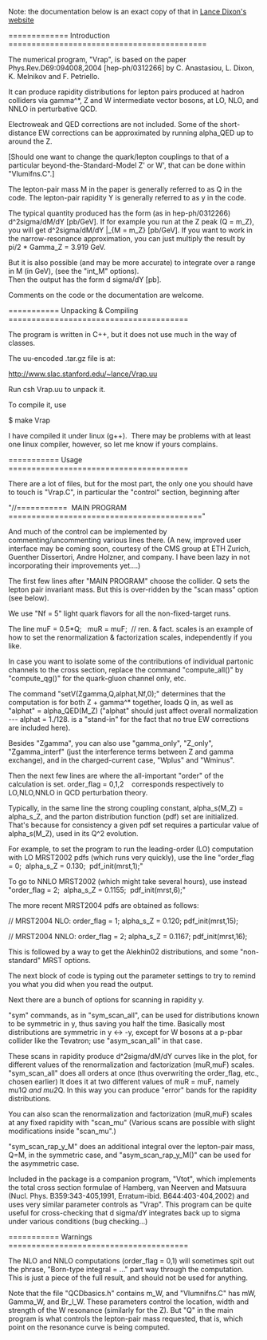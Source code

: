 Note: the documentation below is an exact copy of that in [Lance Dixon's website](https://www.slac.stanford.edu/~lance/Vrap/doc.txt)

============= Introduction ===========================================

The numerical program, "Vrap", is based on the paper 
Phys.Rev.D69:094008,2004 [hep-ph/0312266]
by C. Anastasiou, L. Dixon, K. Melnikov and F. Petriello.

It can produce rapidity distributions for lepton pairs produced
at hadron colliders via gamma^*, Z and W intermediate vector bosons, 
at LO, NLO, and NNLO in perturbative QCD.
 
Electroweak and QED corrections are not included.
Some of the short-distance EW corrections can be approximated
by running alpha_QED up to around the Z.

[Should one want to change the quark/lepton couplings to that of a
particular beyond-the-Standard-Model Z' or W', that can be done
within "Vlumifns.C".]

The lepton-pair mass M in the paper is generally referred to as Q in the code.
The lepton-pair rapidity Y is generally referred to as y in the code.

The typical quantity produced has the form (as in hep-ph/0312266)
d^2sigma/dM/dY [pb/GeV].
If for example you run at the Z peak (Q = m_Z),
you will get d^2sigma/dM/dY |_{M = m_Z} [pb/GeV].
If you want to work in the narrow-resonance approximation,
you can just multiply the result by pi/2 * Gamma_Z = 3.919 GeV.

But it is also possible (and may be more accurate) to integrate over 
a range in M (in GeV), (see the "int_M" options).  
Then the output has the form
d sigma/dY [pb].

Comments on the code or the documentation are welcome.

=========== Unpacking & Compiling =======================================

The program is written in C++, but it does not use much in the way of classes.

The uu-encoded .tar.gz file is at:

http://www.slac.stanford.edu/~lance/Vrap.uu

Run csh Vrap.uu to unpack it.

To compile it, use

$ make Vrap

I have compiled it under linux (g++).  There may be problems with at
least one linux compiler, however, so let me know if yours complains.

=========== Usage =======================================

There are a lot of files, but for the most part, the only one you
should have to touch is "Vrap.C", in particular the "control" section,
beginning after

"//===========  MAIN PROGRAM  =========================================="

And much of the control can be implemented by commenting/uncommenting
various lines there.  (A new, improved user interface may be coming
soon, courtesy of the CMS group at ETH Zurich, Guenther Dissertori,
Andre Holzner, and company.  I have been lazy in not incorporating their
improvements yet....)

The first few lines after "MAIN PROGRAM" choose the collider.
Q sets the lepton pair invariant mass.
But this is over-ridden by the "scan mass" option (see below).

We use "Nf = 5" light quark flavors for all the non-fixed-target runs.

The line 
muF = 0.5*Q;   muR = muF;  // ren. & fact. scales
is an example of how to set the renormalization & factorization scales,
independently if you like.

In case you want to isolate some of the contributions of individual
partonic channels to the cross section, 
replace the command "compute_all()" by "compute_qg()" 
for the quark-gluon channel only, etc.

The command
"setV(Zgamma,Q,alphat,Nf,0);"
determines that the computation is for both Z + gamma^* together, 
loads Q in, as well as "alphat" = alpha_QED(M_Z) 
("alphat" should just affect overall normalization 
--- alphat = 1./128. is a "stand-in" for the fact 
that no true EW corrections are included here).

Besides "Zgamma", you can also use "gamma_only",
"Z_only", "Zgamma_interf" (just the interference terms
between Z and gamma exchange),
and in the charged-current case, "Wplus" and "Wminus".

Then the next few lines are where the all-important
"order" of the calculation is set.
order_flag = 0,1,2    corresponds respectively to    LO,NLO,NNLO
in QCD perturbation theory.

Typically, in the same line the strong coupling constant, 
alpha_s(M_Z) = alpha_s_Z,
and the parton distribution function (pdf) set are initialized.
That's because for consistency a given pdf set requires 
a particular value of alpha_s(M_Z), used in its Q^2 evolution.

For example, to set the program to run the leading-order (LO) computation
with LO MRST2002 pdfs (which runs very quickly), use the line
"order_flag = 0;  alpha_s_Z = 0.130;  pdf_init(mrst,1);"

To go to NNLO MRST2002 (which might take several hours), use instead
"order_flag = 2;  alpha_s_Z = 0.1155;  pdf_init(mrst,6);"

The more recent MRST2004 pdfs are obtained as follows:

 // MRST2004 NLO:
 order_flag = 1;  alpha_s_Z = 0.120;  pdf_init(mrst,15);  

 // MRST2004 NNLO:
 order_flag = 2;  alpha_s_Z = 0.1167;  pdf_init(mrst,16);  

This is followed by a way to get the Alekhin02 distributions,
and some "non-standard" MRST options.

The next block of code is typing out the parameter settings
to try to remind you what you did when you read the output.

Next there are a bunch of options for scanning in rapidity y.

"sym" commands, as in "sym_scan_all", can be used for distributions
known to be symmetric in y, thus saving you half the time.
Basically most distributions are symmetric in y <-> -y,
except for W bosons at a p-pbar collider like the Tevatron; 
use "asym_scan_all" in that case.

These scans in rapidity produce d^2sigma/dM/dY curves like in the
plot, for different values of the renormalization and factorization
(muR,muF) scales.  "sym_scan_all" does all orders at once
(thus overwriting the order_flag, etc., chosen earlier)
It does it at two different values of muR = muF, namely mu1*Q and mu2*Q.
In this way you can produce "error" bands for the rapidity distributions.

You can also scan the renormalization and factorization (muR,muF) scales
at any fixed rapidity with "scan_mu"  (Various scans are possible with
slight modifications inside "scan_mu".)

"sym_scan_rap_y_M" does an additional integral over the lepton-pair 
mass, Q=M, in the symmetric case, and
"asym_scan_rap_y_M()" can be used for the asymmetric case.

Included in the package is a companion program, "Vtot", which 
implements the total cross section formulae of Hamberg, van Neerven
and Matsuura (Nucl. Phys. B359:343-405,1991, Erratum-ibid. B644:403-404,2002)
and uses very similar parameter controls as "Vrap".
This program can be quite useful for cross-checking that
d sigma/dY integrates back up to sigma under various conditions
(bug checking...)

=========== Warnings =======================================

The NLO and NNLO computations (order_flag = 0,1)
will sometimes spit out the phrase, 
"Born-type integral = ..."
part way through the computation.
This is just a piece of the full result, and should not be
used for anything.

Note that the file "QCDbasics.h" contains m_W, and "Vlumnifns.C" 
has mW, Gamma_W, and Br_l_W.
These parameters control the location, width and strength of the
W resonance (similarly for the Z).  But "Q" in the main program
is what controls the lepton-pair mass requested, that is,
which point on the resonance curve is being computed.
